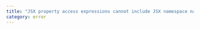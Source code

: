 ```yaml
---
title: "JSX property access expressions cannot include JSX namespace names"
category: error
---
```

